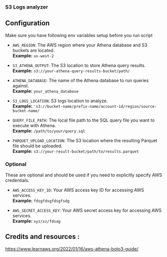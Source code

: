 ### S3 Logs analyzer 

## Configuration 

Make sure you have following env variables setup before you run script 


- `AWS_REGION`: The AWS region where your Athena database and S3 buckets are located.  
  **Example:** `us-west-2`

- `S3_ATHENA_OUTPUT`: The S3 location to store Athena query results.  
  **Example:** `s3://your-athena-query-results-bucket/path/`

- `ATHENA_DATABASE`: The name of the Athena database to run queries against.  
  **Example:** `your_athena_database`

- `S3_LOGS_LOCATION`: S3 logs location to analyze.  
  **Example:** `'s3://bucket-name/prefix-name/account-id/region/source-bucket-name/`

- `QUERY_FILE_PATH`: The local file path to the SQL query file you want to execute with Athena.  
  **Example:** `/path/to/your/query.sql`

- `PARQUET_UPLOAD_LOCATION`: The S3 location where the resulting Parquet file should be uploaded.  
  **Example:** `s3://your-result-bucket/path/to/results.parquet`

### Optional 

These are optional and should be used if you need to explicitly specify AWS credentials.

- `AWS_ACCESS_KEY_ID`: Your AWS access key ID for accessing AWS services.  
  **Example:** `fdsgfdsgfdsgfsdg`

- `AWS_SECRET_ACCESS_KEY`: Your AWS secret access key for accessing AWS services.  
  **Example:** `xyz/xz/fdsag`


## Credits and resources : 

https://www.learnaws.org/2022/01/16/aws-athena-boto3-guide/ 